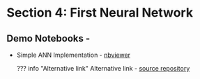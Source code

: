 # Section 4: First Neural Network

## Demo Notebooks -

* Simple ANN Implementation - [nbviewer](http://nbviewer.org/github/sushantsur23/Pytorch-basics/blob/main/codebase/04.01%20Simple%20ANN%20implementation.ipynb)

    ??? info "Alternative link"
        Alternative link - [source repository](https://github.com/sushantsur23/Pytorch-basics/blob/main/codebase/04.01%20Simple%20ANN%20implementation.ipynb)